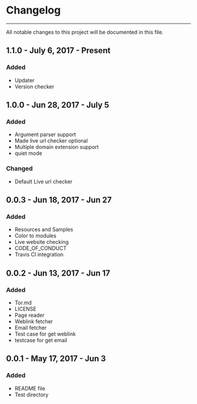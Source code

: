 # Changelog
--------------------
All notable changes to this project will be documented in this file.

## 1.1.0 - July 6, 2017 - Present

### Added

* Updater
* Version checker

## 1.0.0 - Jun 28, 2017 - July 5

### Added
* Argument parser support
* Made live url checker optional
* Multiple domain extension support
* quiet mode

### Changed

* Default Live url checker

## 0.0.3 - Jun 18, 2017 - Jun 27

### Added

* Resources and Samples
* Color to modules
* Live website checking
* CODE_OF_CONDUCT
* Travis CI integration

## 0.0.2 - Jun 13, 2017 - Jun 17

### Added

* Tor.md
* LICENSE
* Page reader
* Weblink fetcher
* Email fetcher
* Test case for get weblink
* testcase for get email


## 0.0.1 - May 17, 2017 - Jun 3

### Added

* README file
* Test directory
